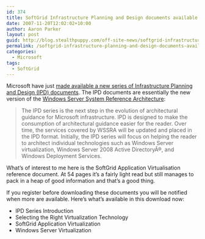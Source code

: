 ```yaml
---
id: 374
title: SoftGrid Infrastructure Planning and Design documents available
date: 2007-11-20T12:02:02+10:00
author: Aaron Parker
layout: post
guid: http://blog.stealthpuppy.com/off-site-news/softgrid-infrastructure-planning-and-design-documents-available
permalink: /softgrid-infrastructure-planning-and-design-documents-available/
categories:
  - Microsoft
tags:
  - SoftGrid
---
```

Microsoft have just [made available a new series of Infrastructure Planning and Design (IPD) documents](http://www.microsoft.com/downloads/details.aspx?FamilyID=ad3921fb-8224-4681-9064-075fdf042b0c&DisplayLang=en). The IPD documents are essentially the new version of the [Windows Server System Reference Architecture](http://www.microsoft.com/technet/solutionaccelerators/wssra/raguide/default.mspx):

> The IPD series is the next step in the evolution of architectural guidance for Microsoft infrastructure. IPD is designed to make the consumption of architectural guidance easier for the reader. Over time, the services covered by WSSRA will be updated and placed in the IPD format. Initially, the IPD series will focus on helping the reader to architect individual technologies such as Windows Server virtualization, Windows Server 2008 Active DirectoryÂ®, and Windows Deployment Services.

What&#8217;s of interest to me here is the SoftGrid Application Virtualisation reference document. At 54 pages it&#8217;s a fairly light read but still manages to pack in a heap of good information and that&#8217;s a good thing.

If you register before downloading these documents you will be notified when more are available. Here&#8217;s what&#8217;s available in this download now:

  * IPD Series Introduction
  * Selecting the Right Virtualization Technology
  * SoftGrid Application Virtualization
  * Windows Server Virtualization